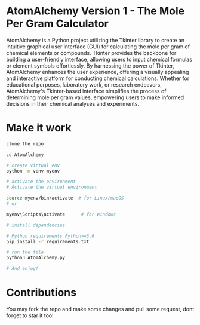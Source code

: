 # AtomAlchemy Version 1 - The Mole Per Gram Calculator
AtomAlchemy is a Python project utilizing the Tkinter library to create an intuitive graphical user interface (GUI) for calculating the mole per gram of chemical elements or compounds. Tkinter provides the backbone for building a user-friendly interface, allowing users to input chemical formulas or element symbols effortlessly. By harnessing the power of Tkinter, AtomAlchemy enhances the user experience, offering a visually appealing and interactive platform for conducting chemical calculations. Whether for educational purposes, laboratory work, or research endeavors, AtomAlchemy's Tkinter-based interface simplifies the process of determining mole per gram values, empowering users to make informed decisions in their chemical analyses and experiments.

# Make it work
```bash
clone the repo

cd AtomAlchemy

# create virtual env
python -m venv myenv

# activate the environment
# Activate the virtual environment

source myenv/bin/activate  # for Linux/macOS
# or

myenv\Scripts\activate      # for Windows

# install dependencies

# Python requirements Python>=3.6
pip install -r requirements.txt

# run the file
python3 AtomAlchemy.py

# And enjoy!

```
# Contributions

You may fork the repo and make some changes and pull some request, dont forget to star it too!

